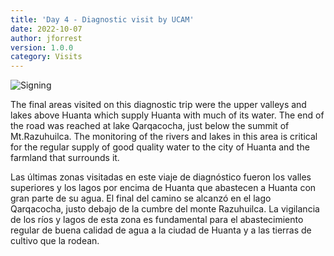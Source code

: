 ```yaml
---
title: 'Day 4 - Diagnostic visit by UCAM'
date: 2022-10-07 
author: jforrest
version: 1.0.0
category: Visits
---
```


![Signing](/assets/posts/4Laguna.JPG)


The final areas visited on this diagnostic trip were the upper valleys and lakes above Huanta which supply Huanta with much of its water. The end of the road was reached at lake Qarqacocha, just below the summit of Mt.Razuhuilca. The monitoring of the rivers and lakes in this area is critical for the regular supply of good quality water to the city of Huanta and the farmland that surrounds it.

Las últimas zonas visitadas en este viaje de diagnóstico fueron los valles superiores y los lagos por encima de Huanta que abastecen a Huanta con gran parte de su agua. El final del camino se alcanzó en el lago Qarqacocha, justo debajo de la cumbre del monte Razuhuilca. La vigilancia de los ríos y lagos de esta zona es fundamental para el abastecimiento regular de buena calidad de agua a la ciudad de Huanta y a las tierras de cultivo que la rodean.

